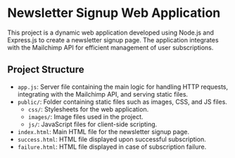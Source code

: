 # Newsletter Signup Web Application

This project is a dynamic web application developed using Node.js and Express.js to create a newsletter signup page. The application integrates with the Mailchimp API for efficient management of user subscriptions.

## Project Structure

- `app.js`: Server file containing the main logic for handling HTTP requests, integrating with the Mailchimp API, and serving static files.
- `public/`: Folder containing static files such as images, CSS, and JS files.
  - `css/`: Stylesheets for the web application.
  - `images/`: Image files used in the project.
  - `js/`: JavaScript files for client-side scripting.
- `index.html`: Main HTML file for the newsletter signup page.
- `success.html`: HTML file displayed upon successful subscription.
- `failure.html`: HTML file displayed in case of subscription failure.